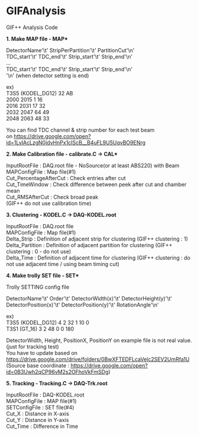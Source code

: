 # GIFAnalysis
GIF++ Analysis Code

__1. Make MAP file - MAP*__ 

  DetectorName'\t'     StripPerPartition'\t'   PartitionCut'\n'  
  TDC_start'\t'        TDC_end'\t'     Strip_start'\t' Strip_end'\n'  
  ...  
  TDC_start'\t'        TDC_end'\t'     Strip_start'\t' Strip_end'\n'  
  '\n' (when detector setting is end)  
  
  ex)  
  T3S5 (KODEL_DG12)       32      AB  
  2000    2015    1       16  
  2016    2031    17      32  
  2032    2047    64      49  
  2048    2063    48      33  
  
  You can find TDC channel & strip number for each test beam  
  on https://drive.google.com/open?id=1LyIAcLzgN0jdvHnPx1cIScB__B4uFL9U5UqvBO9ENrg  
  
__2. Make Calibration file - calibrate.C -> CAL*__
  
  InputRootFile : DAQ.root file - NoSource(or at least ABS220) with Beam   
  MAPConfigFile : Map file(#1)  
  Cut_PercentageAfterCut : Check entries after cut  
  Cut_TimeWindow : Check difference between peek after cut and chamber mean  
  Cut_RMSAfterCut : Check broad peak  
  (GIF++ do not use calibration time)  
  
__3. Clustering - KODEL.C -> DAQ-KODEL.root__ 
  
  InputRootFile : DAQ.root file  
  MAPConfigFile : Map file(#1)  
  Delta_Strip : Definition of adjacent strip for clustering (GIF++ clustering : 1)  
  Delta_Partition : Definition of adjacent partition for clustering (GIF++ clustering : 0 - do not use)  
  Delta_Time : Definition of adjacent time for clustering (GIF++ clustering : do not use adjacent time / using beam timing cut)  
  
__4. Make trolly SET file - SET*__
  
  Trolly SETTING config file  
  
  DetectorName'\t' Order'\t' DetectorWidth(x)'\t' DetectorHeight(y)'\t' DetectorPosition(x)'\t' DetectorPosition(y)'\t' RotationAngle'\n'  
  
  ex)  
  T3S5 (KODEL_DG12)       4       2       32      1       10      0  
  T3S1 (GT_16)    3       2       48      0       0       180  
  
  DetectorWidth, Height, PositionX, PositionY on example file is not real value. (just for tracking test)  
  You have to update based on  
  https://drive.google.com/drive/folders/0BwXFTEDFLcaVelc2SEV2UmRfa1U  
  (Source base coordinate : https://drive.google.com/open?id=0B3Uwh2qCP96vM2s2OFhoVkFmSDg)  
  
__5. Tracking - Tracking.C -> DAQ-Trk.root__
  
  InputRootFile : DAQ-KODEL.root  
  MAPConfigFile : MAP file(#1)  
  SETConfigFile : SET file(#4)  
  Cut_X : Distance in X-axis  
  Cut_Y : Distance in Y-axis  
  Cut_Time : Difference in Time  
  
